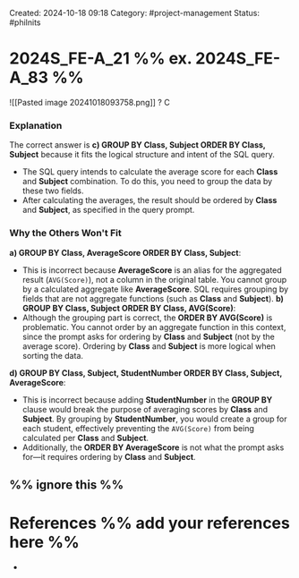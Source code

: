 Created: 2024-10-18 09:18
Category: #project-management 
Status: #philnits



# 2024S_FE-A_21 %% ex. 2024S_FE-A_83 %%

![[Pasted image 20241018093758.png]]
?
C
### Explanation
The correct answer is **c) GROUP BY Class, Subject ORDER BY Class, Subject** because it fits the logical structure and intent of the SQL query.
- The SQL query intends to calculate the average score for each **Class** and **Subject** combination. To do this, you need to group the data by these two fields.
- After calculating the averages, the result should be ordered by **Class** and **Subject**, as specified in the query prompt.
### Why the Others Won't Fit
**a) GROUP BY Class, AverageScore ORDER BY Class, Subject**:
- This is incorrect because **AverageScore** is an alias for the aggregated result (`AVG(Score)`), not a column in the original table. You cannot group by a calculated aggregate like **AverageScore**. SQL requires grouping by fields that are not aggregate functions (such as **Class** and **Subject**).
**b) GROUP BY Class, Subject ORDER BY Class, AVG(Score)**:
- Although the grouping part is correct, the **ORDER BY AVG(Score)** is problematic. You cannot order by an aggregate function in this context, since the prompt asks for ordering by **Class** and **Subject** (not by the average score). Ordering by **Class** and **Subject** is more logical when sorting the data.



**d) GROUP BY Class, Subject, StudentNumber ORDER BY Class, Subject, AverageScore**:

- This is incorrect because adding **StudentNumber** in the **GROUP BY** clause would break the purpose of averaging scores by **Class** and **Subject**. By grouping by **StudentNumber**, you would create a group for each student, effectively preventing the `AVG(Score)` from being calculated per **Class** and **Subject**.
- Additionally, the **ORDER BY AverageScore** is not what the prompt asks for—it requires ordering by **Class** and **Subject**.

### 

%% ignore this %%
---









# References %% add your references here %%
- 